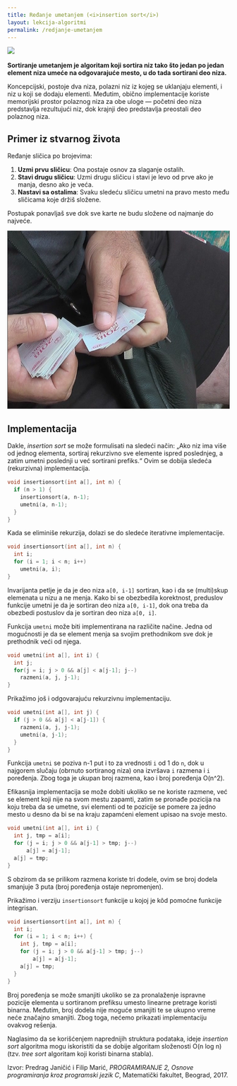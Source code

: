 ```yaml
---
title: Ređanje umetanjem (<i>insertion sort</i>)
layout: lekcija-algoritmi
permalink: /redjanje-umetanjem
---
```


![](https://upload.wikimedia.org/wikipedia/commons/2/25/Insertion_sort_animation.gif)

**Sortiranje umetanjem je algoritam koji sortira niz tako što jedan po jedan element niza umeće na odgovarajuće mesto, u do tada sortirani deo niza.**

Koncepcijski, postoje dva niza, polazni niz iz kojeg se uklanjaju elementi, i niz u koji se dodaju elementi. Međutim, obično implementacije koriste memorijski prostor polaznog niza za obe uloge — početni deo niza predstavlja rezultujući niz, dok krajnji deo predstavlja preostali deo polaznog niza.

## Primer iz stvarnog života

Ređanje sličica po brojevima:

1. **Uzmi prvu sličicu**: Ona postaje osnov za slaganje ostalih.
2. **Stavi drugu sličicu**: Uzmi drugu sličicu i stavi je levo od prve ako je manja, desno ako je veća.
3. **Nastavi sa ostalima**: Svaku sledeću sličicu umetni na pravo mesto među sličicama koje držiš složene.

Postupak ponavljaš sve dok sve karte ne budu složene od najmanje do najveće.

![](/images/koncepti/algoritmi/slicice.jpg)

## Implementacija

Dakle, *insertion sort* se može formulisati na sledeći način: „Ako niz ima više od jednog elementa, sortiraj rekurzivno sve elemente ispred poslednjeg, a zatim umetni poslednji u već sortirani prefiks.“ Ovim se dobija sledeća (rekurzivna) implementacija.

```c
void insertionsort(int a[], int n) {
  if (n > 1) {
    insertionsort(a, n-1);
    umetni(a, n-1);
  }
}
```

Kada se eliminiše rekurzija, dolazi se do sledeće iterativne implementacije.

```c
void insertionsort(int a[], int n) {
  int i;
  for (i = 1; i < n; i++)
    umetni(a, i);
}
```

Invarijanta petlje je da je deo niza `a[0, i-1]` sortiran, kao i da se (multi)skup elemenata u nizu a ne menja. Kako bi se obezbedila korektnost, preduslov funkcije umetni je da je sortiran deo niza `a[0, i-1]`, dok ona treba da obezbedi postuslov da je sortiran deo niza `a[0, i]`.

Funkcija `umetni` može biti implementirana na različite načine. Jedna od mogućnosti je da se element menja sa svojim prethodnikom sve dok je prethodnik veći od njega.

```c
void umetni(int a[], int i) {
  int j;
  for(j = i; j > 0 && a[j] < a[j-1]; j--)
    razmeni(a, j, j-1);
}
```

Prikažimo još i odgovarajuću rekurzivnu implementaciju.

```c
void umetni(int a[], int j) {
  if (j > 0 && a[j] < a[j-1]) {
    razmeni(a, j, j-1);
    umetni(a, j-1);
  }
}
```

Funkcija `umetni` se poziva n-1 put i to za vrednosti `i` od 1 do `n`, dok u najgorem slučaju (obrnuto sortiranog niza) ona izvršava `i` razmena i `i` poređenja. Zbog toga je ukupan broj razmena, kao i broj poređenja O(n^2).

Efikasnija implementacija se može dobiti ukoliko se ne koriste razmene, već se element koji nije na svom mestu zapamti, zatim se pronađe pozicija na koju treba da se umetne, svi elementi od te pozicije se pomere za jedno mesto u desno da bi se na kraju zapamćeni element upisao na svoje mesto.

```c
void umetni(int a[], int i) {
  int j, tmp = a[i];
  for (j = i; j > 0 && a[j-1] > tmp; j--)
      a[j] = a[j-1];
  a[j] = tmp;
}
```

S obzirom da se prilikom razmena koriste tri dodele, ovim se broj dodela smanjuje 3 puta (broj poređenja ostaje nepromenjen).

Prikažimo i verziju `insertionsort` funkcije u kojoj je kôd pomoćne funkcije integrisan.

```c
void insertionsort(int a[], int n) {
  int i;
  for (i = 1; i < n; i++) {
    int j, tmp = a[i];
    for (j = i; j > 0 && a[j-1] > tmp; j--)
        a[j] = a[j-1];
    a[j] = tmp;
  }
}
```

Broj poređenja se može smanjiti ukoliko se za pronalaženje ispravne pozicije elementa u sortiranom prefiksu umesto linearne pretrage koristi binarna. Međutim, broj dodela nije moguće smanjiti te se ukupno vreme neće značajno smanjiti. Zbog toga, nećemo prikazati implementaciju ovakvog rešenja.

Naglasimo da se korišćenjem naprednijih struktura podataka, ideje *insertion sort* algoritma mogu iskoristiti da se dobije algoritam složenosti O(n log n) (tzv. *tree sort* algoritam koji koristi binarna stabla).


Izvor: Predrag Janičić i Filip Marić, *PROGRAMIRANJE 2, Osnove programiranja kroz programski jezik C*, Matematički fakultet, Beograd, 2017.
